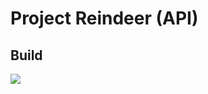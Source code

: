 # Project Reindeer (API)

## Build
![](https://travis-ci.org/projectreindeer/reindeer_api.svg?branch=develop)